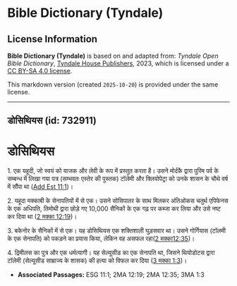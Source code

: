# Bible Dictionary (Tyndale)

## License Information

**Bible Dictionary (Tyndale)** is based on and adapted from: _Tyndale Open Bible Dictionary_, [Tyndale House Publishers](https://tyndaleopenresources.com/), 2023, which is licensed under a [CC BY-SA 4.0 license](https://creativecommons.org/licenses/by-sa/4.0/legalcode.en).

This markdown version (created `2025-10-20`) is provided under the same license.



--------------------------------

## डोसिथियस (id: 732911)

डोसिथियस
========

1\. एक यहूदी, जो स्वयं को याजक और लेवी के रूप में प्रस्तुत करता है। उसने मोर्दकै द्वारा पुरिम पर्व के सम्बन्ध में लिखा गया पत्र (सम्भवतः एस्तेर की पुस्तक) टॉलेमी और क्लियोपेट्रा को उनके शासन के चौथे वर्ष में सौंपा था ([Add Est 11:1](https://ref.ly/EsthGr11:1))।

2\. यहूदा मक्काबी के सेनापतियों में से एक। उसने सोसिपातर के साथ मिलकर अंतिओकस चतुर्थ एपिफेनस के एक अधिपति, तिमोथी द्वारा छोड़े गए 10,000 सैनिकों के एक गढ़ पर कब्जा कर लिया और उसे नष्ट कर दिया था ([2 मक्का 12:19](https://ref.ly/2Macc12:19))। 

3\. बकेनोर के सैनिकों में से एक। यह डोसिथियस एक शक्तिशाली घुड़सवार था। उसने गोर्गियास (टॉलमी के एक सेनापति) को पकड़ने का प्रयास किया, लेकिन वह असफल रहा([2 मक्का12:35](https://ref.ly/2Macc12:35))।

4\. द्रिमीलस का पुत्र और एक धर्मत्यागी। यह सेल्यूसीड का एक सेनापति था, जिसने थियोडोटस द्वारा टॉलेमी (सेल्यूसीड साम्राज्य के शासक) की हत्या को विफल कर दिया ([3 मक्का 1:3](https://ref.ly/3Macc1:3))।

* **Associated Passages:** ESG 11:1; 2MA 12:19; 2MA 12:35; 3MA 1:3

